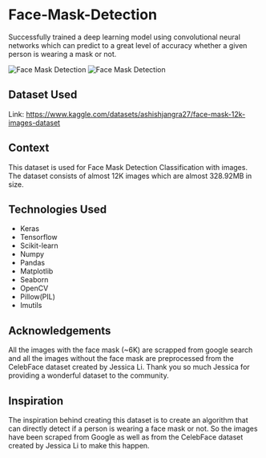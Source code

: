 # Face-Mask-Detection

Successfully trained a deep learning model using convolutional neural networks which can predict to a great level of accuracy whether a given person is wearing a mask or not.

![Face Mask Detection](https://929687.smushcdn.com/2633864/wp-content/uploads/2020/04/face_mask_detection_result01.jpg?lossy=1&strip=1&webp=1)
![Face Mask Detection](https://www.researchdive.com/blogImages/NfBEa3zk4o.jpeg)

## Dataset Used

Link: https://www.kaggle.com/datasets/ashishjangra27/face-mask-12k-images-dataset

## Context

This dataset is used for Face Mask Detection Classification with images. The dataset consists of almost 12K images which are almost 328.92MB in size.

## Technologies Used

<ul>
  <li>Keras</li>
  <li>Tensorflow</li>
  <li>Scikit-learn</li>
  <li>Numpy</li>
  <li>Pandas</li>
  <li>Matplotlib</li>
  <li>Seaborn</li>
  <li>OpenCV</li>
  <li>Pillow(PIL)</li>
  <li>Imutils</li>
</ul>

## Acknowledgements

All the images with the face mask (~6K) are scrapped from google search and all the images without the face mask are preprocessed from the CelebFace dataset created by Jessica Li. Thank you so much Jessica for providing a wonderful dataset to the community.

## Inspiration

The inspiration behind creating this dataset is to create an algorithm that can directly detect if a person is wearing a face mask or not. So the images have been scraped from Google as well as from the CelebFace dataset created by Jessica Li to make this happen.
